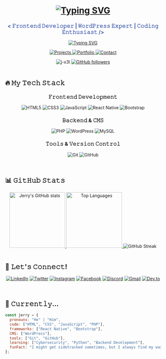 <h1 align="center"> 
  <a href="https://git.io/typing-svg">
    <img src="https://readme-typing-svg.herokuapp.com/?font=Fira+Code&size=30&duration=3000&pause=1000&color=3B57AB&center=true&vCenter=true&width=435&lines=Hey+there!+👋;I'm+Jerry+Walker" alt="Typing SVG" />
  </a>
</h1>

<h3 align="center" style="color:#3b57ab">
  < 𝙵𝚛𝚘𝚗𝚝𝚎𝚗𝚍 𝙳𝚎𝚟𝚎𝚕𝚘𝚙𝚎𝚛 | 𝚆𝚘𝚛𝚍𝙿𝚛𝚎𝚜𝚜 𝙴𝚡𝚙𝚎𝚛𝚝 | 𝙲𝚘𝚍𝚒𝚗𝚐 𝙴𝚗𝚝𝚑𝚞𝚜𝚒𝚊𝚜𝚝 />
</h3>

<p align="center">
  <a href="https://git.io/typing-svg">
    <img src="https://readme-typing-svg.demolab.com?font=Fira+Code&pause=1000&color=3b57ab&center=true&vCenter=true&width=435&lines=Turning+ideas+into+reality+with+code;Building+beautiful%2C+responsive+interfaces;Passionate+about+learning+new+tech" alt="Typing SVG" />
  </a>
</p>

<p align="center">
  <a href="https://github.com/J-X3L?tab=repositories">
    <img src="https://img.shields.io/badge/My%20Projects-%233b57ab?style=for-the-badge&logo=github&logoColor=white" alt="Projects">
  </a>
  <a href="https://j-x3l.github.io/portfolio-site/">
    <img src="https://img.shields.io/badge/Portfolio-%233b57ab?style=for-the-badge&logo=google-chrome&logoColor=white" alt="Portfolio">
  </a>
  <a href="mailto:jeremiahogwuche3535@gmail.com">
    <img src="https://img.shields.io/badge/Contact%20Me-%233b57ab?style=for-the-badge&logo=gmail&logoColor=white" alt="Contact">
  </a>
</p>

<div align="center">
  <img src="https://komarev.com/ghpvc/?username=j-x3l&label=Profile%20views&color=3b57ab&style=flat" alt="j-x3l" /> 
  <a href="https://github.com/J-X3L?tab=followers">
    <img src="https://img.shields.io/github/followers/J-X3L?label=Followers&style=social" alt="GitHub followers">
  </a>
</div>

<br>

## 🔥 𝙼𝚢 𝚃𝚎𝚌𝚑 𝚂𝚝𝚊𝚌𝚔

<div align="center">
  
### 𝙵𝚛𝚘𝚗𝚝𝚎𝚗𝚍 𝙳𝚎𝚟𝚎𝚕𝚘𝚙𝚖𝚎𝚗𝚝
![HTML5](https://img.shields.io/badge/-HTML5-%23E44D27?style=for-the-badge&logo=html5&logoColor=ffffff)
![CSS3](https://img.shields.io/badge/-CSS3-%231572B6?style=for-the-badge&logo=css3)
![JavaScript](https://img.shields.io/badge/-JavaScript-%23F7DF1E?style=for-the-badge&logo=javascript&logoColor=000000)
![React Native](https://img.shields.io/badge/-React%20Native-%23282C34?style=for-the-badge&logo=react)
![Bootstrap](https://img.shields.io/badge/-Bootstrap-%23563D7C?style=for-the-badge&logo=bootstrap)

### 𝙱𝚊𝚌𝚔𝚎𝚗𝚍 & 𝙲𝙼𝚂
![PHP](https://img.shields.io/badge/-PHP-%23777BB4?style=for-the-badge&logo=php&logoColor=ffffff)
![WordPress](https://img.shields.io/badge/-WordPress-%2321759B?style=for-the-badge&logo=wordpress)
![MySQL](https://img.shields.io/badge/-MySQL-%234479A1?style=for-the-badge&logo=mysql&logoColor=ffffff)

### 𝚃𝚘𝚘𝚕𝚜 & 𝚅𝚎𝚛𝚜𝚒𝚘𝚗 𝙲𝚘𝚗𝚝𝚛𝚘𝚕
![Git](https://img.shields.io/badge/-Git-%23F05032?style=for-the-badge&logo=git&logoColor=ffffff)
![GitHub](https://img.shields.io/badge/-GitHub-%23181717?style=for-the-badge&logo=github)

</div>

<br>

## 📊 𝙶𝚒𝚝𝙷𝚞𝚋 𝚂𝚝𝚊𝚝𝚜

<div align="center">
  <a href="https://github.com/J-X3L">
    <img height="180em" src="https://github-readme-stats.vercel.app/api?username=J-X3L&show_icons=true&theme=default&title_color=3b57ab&text_color=333&icon_color=3b57ab&hide_border=true" alt="Jerry's GitHub stats" />
    <img height="180em" src="https://github-readme-stats.vercel.app/api/top-langs/?username=J-X3L&layout=compact&theme=default&title_color=3b57ab&text_color=333&hide_border=true" alt="Top Languages" />
  </a>
  <img src="https://github-readme-streak-stats.herokuapp.com/?user=J-X3L&theme=default&hide_border=true&stroke=3b57ab" alt="GitHub Streak" />
</div>

<br>

## 🤝 𝙻𝚎𝚝'𝚜 𝙲𝚘𝚗𝚗𝚎𝚌𝚝!

<div align="center">
  
[![LinkedIn](https://img.shields.io/badge/LinkedIn-%230077B5.svg?style=for-the-badge&logo=linkedin&logoColor=white)](https://linkedin.com/in/jerry-walker363)
[![Twitter](https://img.shields.io/badge/Twitter-%231DA1F2.svg?style=for-the-badge&logo=Twitter&logoColor=white)](https://twitter.com/yourhandle)
[![Instagram](https://img.shields.io/badge/Instagram-%23E4405F.svg?style=for-the-badge&logo=Instagram&logoColor=white)](https://instagram.com/jerry_walker_363)
[![Facebook](https://img.shields.io/badge/Facebook-%231877F2.svg?style=for-the-badge&logo=Facebook&logoColor=white)](https://fb.com/jerrywalker363)
[![Discord](https://img.shields.io/badge/Discord-%235865F2.svg?style=for-the-badge&logo=discord&logoColor=white)](https://discord.gg/jerrywalker063)
[![Gmail](https://img.shields.io/badge/Gmail-D14836?style=for-the-badge&logo=gmail&logoColor=white)](mailto:jeremiahogwuche3535@gmail.com)
[![Dev.to](https://img.shields.io/badge/dev.to-0A0A0A?style=for-the-badge&logo=dev.to&logoColor=white)](https://dev.to/jerry_walker363)

</div>

<br>

## 🚀 𝙲𝚞𝚛𝚛𝚎𝚗𝚝𝚕𝚢...

```javascript
const jerry = {
  pronouns: "He" | "Him",
  code: ["HTML", "CSS", "JavaScript", "PHP"],
  frameworks: ["React Native", "Bootstrap"],
  CMS: ["WordPress"],
  tools: ["Git", "GitHub"],
  learning: ["Cybersecurity", "Python", "Backend Development"],
  funFact: "I might get sidetracked sometimes, but I always find my way back to coding!"
};
